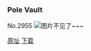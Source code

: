 ### Pole Vault
No.2955
![图片不见了~~~](https://imgs.xkcd.com/comics/pole_vault.png)

[原址](https://xkcd.com//2955) [下载](https://imgs.xkcd.com/comics/pole_vault.png)


